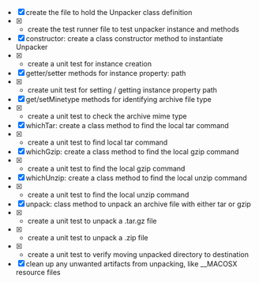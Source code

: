 
- [x] create the file to hold the Unpacker class definition
- [x] - create the test runner file to test unpacker instance and methods
- [x] constructor: create a class constructor method to instantiate Unpacker
- [x] - create a unit test for instance creation
- [x] getter/setter methods for instance property: path
- [x] - create unit test for setting / getting instance property path
- [x] get/setMinetype methods for identifying archive file type
- [x] - create a unit test to check the archive mime type
- [x] whichTar: create a class method to find the local tar command
- [x] - create a unit test to find local tar command
- [x] whichGzip: create a class method to find the local gzip command
- [x] - create a unit test to find the local gzip command
- [x] whichUnzip: create a class method to find the local unzip command
- [x] - create a unit test to find the local unzip command
- [x] unpack: class method to unpack an archive file with either tar or gzip
- [x] - create a unit test to unpack a .tar.gz file
- [x] - create a unit test to unpack a .zip file
- [x] - create a unit test to verify moving unpacked directory to destination
- [x] clean up any unwanted artifacts from unpacking, like \__MACOSX resource files
